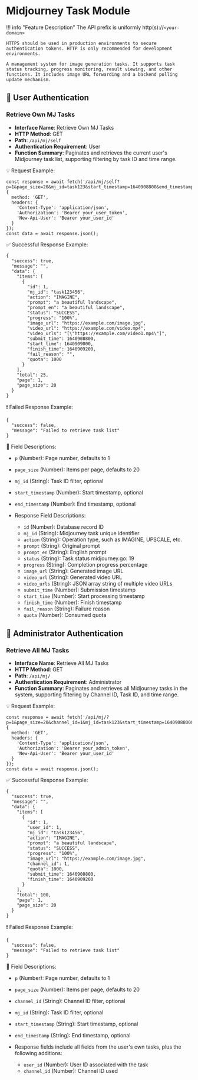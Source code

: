 # Midjourney Task Module

!!! info "Feature Description"
    The API prefix is uniformly http(s)://`<your-domain>`

    HTTPS should be used in production environments to secure authentication tokens. HTTP is only recommended for development environments.

    A management system for image generation tasks. It supports task status tracking, progress monitoring, result viewing, and other functions. It includes image URL forwarding and a backend polling update mechanism.

## 🔐 User Authentication

### Retrieve Own MJ Tasks

- **Interface Name**: Retrieve Own MJ Tasks
- **HTTP Method**: GET
- **Path**: `/api/mj/self`
- **Authentication Requirement**: User
- **Function Summary**: Paginates and retrieves the current user's Midjourney task list, supporting filtering by task ID and time range.

💡 Request Example:

```
const response = await fetch('/api/mj/self?p=1&page_size=20&mj_id=task123&start_timestamp=1640908800&end_timestamp=1640995200', {  
  method: 'GET',  
  headers: {  
    'Content-Type': 'application/json',  
    'Authorization': 'Bearer your_user_token',
    'New-Api-User': 'Bearer your_user_id'
  }  
});  
const data = await response.json();
```

✅ Successful Response Example:

```
{  
  "success": true,  
  "message": "",  
  "data": {  
    "items": [  
      {  
        "id": 1,  
        "mj_id": "task123456",  
        "action": "IMAGINE",  
        "prompt": "a beautiful landscape",  
        "prompt_en": "a beautiful landscape",  
        "status": "SUCCESS",  
        "progress": "100%",  
        "image_url": "https://example.com/image.jpg",  
        "video_url": "https://example.com/video.mp4",  
        "video_urls": "[\"https://example.com/video1.mp4\"]",  
        "submit_time": 1640908800,  
        "start_time": 1640909000,  
        "finish_time": 1640909200,  
        "fail_reason": "",  
        "quota": 1000  
      }  
    ],  
    "total": 25,  
    "page": 1,  
    "page_size": 20  
  }  
}
```

❗ Failed Response Example:

```
{  
  "success": false,  
  "message": "Failed to retrieve task list"  
}
```

🧾 Field Descriptions:

- `p` (Number): Page number, defaults to 1
- `page_size` (Number): Items per page, defaults to 20
- `mj_id` (String): Task ID filter, optional 
- `start_timestamp` (Number): Start timestamp, optional
- `end_timestamp` (Number): End timestamp, optional
- Response Field Descriptions:

    - `id` (Number): Database record ID
    - `mj_id` (String): Midjourney task unique identifier 
    - `action` (String): Operation type, such as IMAGINE, UPSCALE, etc. 
    - `prompt` (String): Original prompt
    - `prompt_en` (String): English prompt
    - `status` (String): Task status midjourney.go: 19
    - `progress` (String): Completion progress percentage 
    - `image_url` (String): Generated image URL
    - `video_url` (String): Generated video URL
    - `video_urls` (String): JSON array string of multiple video URLs 
    - `submit_time` (Number): Submission timestamp
    - `start_time` (Number): Start processing timestamp
    - `finish_time` (Number): Finish timestamp
    - `fail_reason` (String): Failure reason
    - `quota` (Number): Consumed quota

## 🔐 Administrator Authentication

### Retrieve All MJ Tasks

- **Interface Name**: Retrieve All MJ Tasks
- **HTTP Method**: GET
- **Path**: `/api/mj/`
- **Authentication Requirement**: Administrator
- **Function Summary**: Paginates and retrieves all Midjourney tasks in the system, supporting filtering by Channel ID, Task ID, and time range.

💡 Request Example:

```
const response = await fetch('/api/mj/?p=1&page_size=20&channel_id=1&mj_id=task123&start_timestamp=1640908800&end_timestamp=1640995200', {  
  method: 'GET',  
  headers: {  
    'Content-Type': 'application/json',  
    'Authorization': 'Bearer your_admin_token',
    'New-Api-User': 'Bearer your_user_id'
  }  
});  
const data = await response.json();
```

✅ Successful Response Example:

```
{  
  "success": true,  
  "message": "",  
  "data": {  
    "items": [  
      {  
        "id": 1,  
        "user_id": 1,  
        "mj_id": "task123456",  
        "action": "IMAGINE",  
        "prompt": "a beautiful landscape",  
        "status": "SUCCESS",  
        "progress": "100%",  
        "image_url": "https://example.com/image.jpg",  
        "channel_id": 1,  
        "quota": 1000,  
        "submit_time": 1640908800,  
        "finish_time": 1640909200  
      }  
    ],  
    "total": 100,  
    "page": 1,  
    "page_size": 20  
  }  
}
```

❗ Failed Response Example:

```
{  
  "success": false,  
  "message": "Failed to retrieve task list"  
}
```

🧾 Field Descriptions:

- `p` (Number): Page number, defaults to 1
- `page_size` (Number): Items per page, defaults to 20
- `channel_id` (String): Channel ID filter, optional 
- `mj_id` (String): Task ID filter, optional
- `start_timestamp` (String): Start timestamp, optional
- `end_timestamp` (String): End timestamp, optional
- Response fields include all fields from the user's own tasks, plus the following additions:

    - `user_id` (Number): User ID associated with the task 
    - `channel_id` (Number): Channel ID used